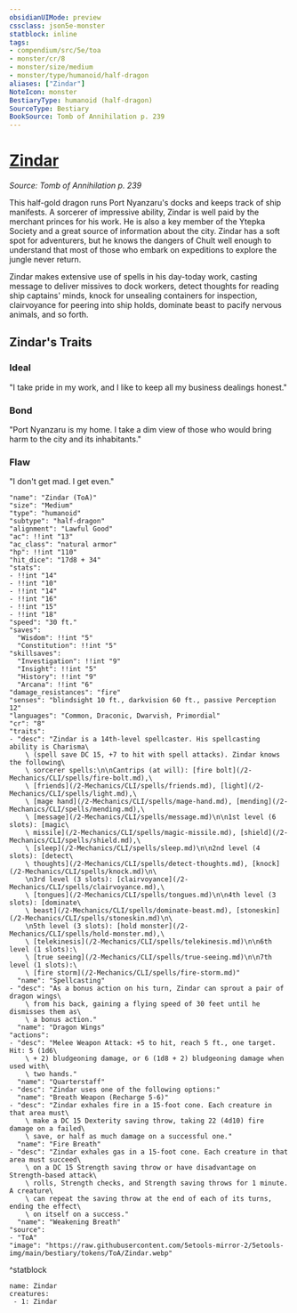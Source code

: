 ```yaml
---
obsidianUIMode: preview
cssclass: json5e-monster
statblock: inline
tags:
- compendium/src/5e/toa
- monster/cr/8
- monster/size/medium
- monster/type/humanoid/half-dragon
aliases: ["Zindar"]
NoteIcon: monster
BestiaryType: humanoid (half-dragon)
SourceType: Bestiary
BookSource: Tomb of Annihilation p. 239
---
```

# [Zindar](2-Mechanics\CLI\bestiary\npc/zindar-toa.md)
*Source: Tomb of Annihilation p. 239*  

This half-gold dragon runs Port Nyanzaru's docks and keeps track of ship manifests. A sorcerer of impressive ability, Zindar is well paid by the merchant princes for his work. He is also a key member of the Ytepka Society and a great source of information about the city. Zindar has a soft spot for adventurers, but he knows the dangers of Chult well enough to understand that most of those who embark on expeditions to explore the jungle never return.

Zindar makes extensive use of spells in his day-today work, casting message to deliver missives to dock workers, detect thoughts for reading ship captains' minds, knock for unsealing containers for inspection, clairvoyance for peering into ship holds, dominate beast to pacify nervous animals, and so forth.

## Zindar's Traits

### Ideal

"I take pride in my work, and I like to keep all my business dealings honest."

### Bond

"Port Nyanzaru is my home. I take a dim view of those who would bring harm to the city and its inhabitants."

### Flaw

"I don't get mad. I get even."

```statblock
"name": "Zindar (ToA)"
"size": "Medium"
"type": "humanoid"
"subtype": "half-dragon"
"alignment": "Lawful Good"
"ac": !!int "13"
"ac_class": "natural armor"
"hp": !!int "110"
"hit_dice": "17d8 + 34"
"stats":
- !!int "14"
- !!int "10"
- !!int "14"
- !!int "16"
- !!int "15"
- !!int "18"
"speed": "30 ft."
"saves":
  "Wisdom": !!int "5"
  "Constitution": !!int "5"
"skillsaves":
  "Investigation": !!int "9"
  "Insight": !!int "5"
  "History": !!int "9"
  "Arcana": !!int "6"
"damage_resistances": "fire"
"senses": "blindsight 10 ft., darkvision 60 ft., passive Perception 12"
"languages": "Common, Draconic, Dwarvish, Primordial"
"cr": "8"
"traits":
- "desc": "Zindar is a 14th-level spellcaster. His spellcasting ability is Charisma\
    \ (spell save DC 15, +7 to hit with spell attacks). Zindar knows the following\
    \ sorcerer spells:\n\nCantrips (at will): [fire bolt](/2-Mechanics/CLI/spells/fire-bolt.md),\
    \ [friends](/2-Mechanics/CLI/spells/friends.md), [light](/2-Mechanics/CLI/spells/light.md),\
    \ [mage hand](/2-Mechanics/CLI/spells/mage-hand.md), [mending](/2-Mechanics/CLI/spells/mending.md),\
    \ [message](/2-Mechanics/CLI/spells/message.md)\n\n1st level (6 slots): [magic\
    \ missile](/2-Mechanics/CLI/spells/magic-missile.md), [shield](/2-Mechanics/CLI/spells/shield.md),\
    \ [sleep](/2-Mechanics/CLI/spells/sleep.md)\n\n2nd level (4 slots): [detect\
    \ thoughts](/2-Mechanics/CLI/spells/detect-thoughts.md), [knock](/2-Mechanics/CLI/spells/knock.md)\n\
    \n3rd level (3 slots): [clairvoyance](/2-Mechanics/CLI/spells/clairvoyance.md),\
    \ [tongues](/2-Mechanics/CLI/spells/tongues.md)\n\n4th level (3 slots): [dominate\
    \ beast](/2-Mechanics/CLI/spells/dominate-beast.md), [stoneskin](/2-Mechanics/CLI/spells/stoneskin.md)\n\
    \n5th level (3 slots): [hold monster](/2-Mechanics/CLI/spells/hold-monster.md),\
    \ [telekinesis](/2-Mechanics/CLI/spells/telekinesis.md)\n\n6th level (1 slots):\
    \ [true seeing](/2-Mechanics/CLI/spells/true-seeing.md)\n\n7th level (1 slots):\
    \ [fire storm](/2-Mechanics/CLI/spells/fire-storm.md)"
  "name": "Spellcasting"
- "desc": "As a bonus action on his turn, Zindar can sprout a pair of dragon wings\
    \ from his back, gaining a flying speed of 30 feet until he dismisses them as\
    \ a bonus action."
  "name": "Dragon Wings"
"actions":
- "desc": "Melee Weapon Attack: +5 to hit, reach 5 ft., one target. Hit: 5 (1d6\
    \ + 2) bludgeoning damage, or 6 (1d8 + 2) bludgeoning damage when used with\
    \ two hands."
  "name": "Quarterstaff"
- "desc": "Zindar uses one of the following options:"
  "name": "Breath Weapon (Recharge 5-6)"
- "desc": "Zindar exhales fire in a 15-foot cone. Each creature in that area must\
    \ make a DC 15 Dexterity saving throw, taking 22 (4d10) fire damage on a failed\
    \ save, or half as much damage on a successful one."
  "name": "Fire Breath"
- "desc": "Zindar exhales gas in a 15-foot cone. Each creature in that area must succeed\
    \ on a DC 15 Strength saving throw or have disadvantage on Strength-based attack\
    \ rolls, Strength checks, and Strength saving throws for 1 minute. A creature\
    \ can repeat the saving throw at the end of each of its turns, ending the effect\
    \ on itself on a success."
  "name": "Weakening Breath"
"source":
- "ToA"
"image": "https://raw.githubusercontent.com/5etools-mirror-2/5etools-img/main/bestiary/tokens/ToA/Zindar.webp"
```
^statblock

```encounter-table
name: Zindar
creatures:
 - 1: Zindar
```